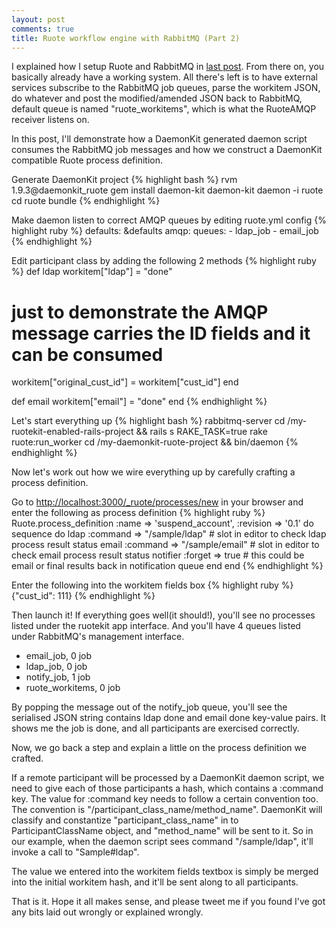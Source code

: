 ```yaml
---
layout: post
comments: true
title: Ruote workflow engine with RabbitMQ (Part 2)
---
```

I explained how I setup Ruote and RabbitMQ in [last post](/2012/01/20/ruote-with-rabbitmq-part1/). From there on, you basically already have a working system. All there's left is to have external services subscribe to the RabbitMQ job queues, parse the workitem JSON, do whatever and post the modified/amended JSON back to RabbitMQ, default queue is named "ruote_workitems", which is what the RuoteAMQP receiver listens on.

In this post, I'll demonstrate how a DaemonKit generated daemon script consumes the RabbitMQ job messages and how we construct a DaemonKit compatible Ruote process definition.

Generate DaemonKit project
{% highlight bash %}
rvm 1.9.3@daemonkit_ruote
gem install daemon-kit
daemon-kit daemon -i ruote
cd ruote
bundle
{% endhighlight %}

Make daemon listen to correct AMQP queues by editing ruote.yml config
{% highlight ruby %}
defaults: &defaults
  amqp:
    queues:
      - ldap_job
      - email_job
{% endhighlight %}

Edit participant class by adding the following 2 methods
{% highlight ruby %}
def ldap
  workitem["ldap"] = "done"
  # just to demonstrate the AMQP message carries the ID fields and it can be consumed
  workitem["original_cust_id"] = workitem["cust_id"]
end

def email
  workitem["email"] = "done"
end
{% endhighlight %}

Let's start everything up
{% highlight bash %}
rabbitmq-server
cd /my-ruotekit-enabled-rails-project && rails s
RAKE_TASK=true rake ruote:run_worker
cd /my-daemonkit-ruote-project && bin/daemon
{% endhighlight %}

Now let's work out how we wire everything up by carefully crafting a process definition.

Go to [http://localhost:3000/_ruote/processes/new](http://localhost:3000/_ruote/processes/new) in your browser and enter the following as process definition
{% highlight ruby %}
Ruote.process_definition :name => 'suspend_account', :revision => '0.1' do
  sequence do
    ldap :command => "/sample/ldap"
    # slot in editor to check ldap process result status
    email :command => "/sample/email"
    # slot in editor to check email process result status
    notifier :forget => true # this could be email or final results back in notification queue
  end
end
{% endhighlight %}

Enter the following into the workitem fields box
{% highlight ruby %}
{"cust_id": 111}
{% endhighlight %}

Then launch it! If everything goes well(it should!), you'll see no processes listed under the ruotekit app interface. And you'll have 4 queues listed under RabbitMQ's management interface.

- email_job, 0 job
- ldap_job, 0 job
- notify_job, 1 job
- ruote_workitems, 0 job

By popping the message out of the notify_job queue, you'll see the serialised JSON string contains ldap done and email done key-value pairs. It shows me the job is done, and all participants are exercised correctly.

Now, we go back a step and explain a little on the process definition we crafted.

If a remote participant will be processed by a DaemonKit daemon script, we need to give each of those participants a hash, which contains a :command key. The value for :command key needs to follow a certain convention too. The convention is "/participant_class_name/method_name". DaemonKit will classify and constantize "participant_class_name" in to ParticipantClassName object, and "method_name" will be sent to it. So in our example, when the daemon script sees command "/sample/ldap", it'll invoke a call to "Sample#ldap".

The value we entered into the workitem fields textbox is simply be merged into the initial workitem hash, and it'll be sent along to all participants.

That is it. Hope it all makes sense, and please tweet me if you found I've got any bits laid out wrongly or explained wrongly.